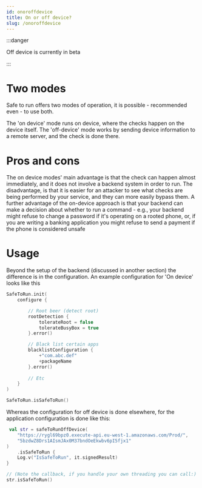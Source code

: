 ```yaml
---
id: onoroffdevice
title: On or off device?
slug: /onoroffdevice
---
```


:::danger

Off device is currently in beta

:::

# Two modes

Safe to run offers two modes of operation, it is
possible - recommended even - to use both. 

The 'on device' mode runs on device, where the checks 
happen on the device itself. The 'off-device' mode works
by sending device information to a remote server, and
the check is done there. 

# Pros and cons

The on device modes' main advantage is that the check can happen
almost immediately, and it does not involve a backend system in
order to run. The disadvantage, is that it is easier for an attacker
to see what checks are being performed by your service, and they can
more easily bypass them. A further advantage of the on-device approach
is that your backend can make a decision about whether to run a
command - e.g., your backend might refuse to change a password if it's 
operating on a rooted phone, or, if you are writing a banking application 
you might refuse to send a payment if the phone is considered unsafe

# Usage

Beyond the setup of the backend (discussed in another section) the difference
is in the configuration. An example configuration for 'On device' looks like
this

```kotlin
SafeToRun.init(
    configure {

        // Root beer (detect root)
        rootDetection {
            tolerateRoot = false
            tolerateBusyBox = true
        }.error()

        // Black list certain apps
        blacklistConfiguration {
            +"com.abc.def"
            +packageName
        }.error()
        
        // Etc
    }
)

SafeToRun.isSafeToRun()
```

Whereas the configuration for off device is done elsewhere, for
the application configuration is done like this:

```kotlin
 val str = safeToRunOffDevice(
    "https://rygl69bpz0.execute-api.eu-west-1.amazonaws.com/Prod/",
    "5bzdwZ8Drs1AIsmJAx0M37bndOeEkwbv6pI5fjx1"
)
    .isSafeToRun {
    Log.v("IsSafeToRun", it.signedResult)
}

// (Note the callback, if you handle your own threading you can call:)
str.isSafeToRun()
```
